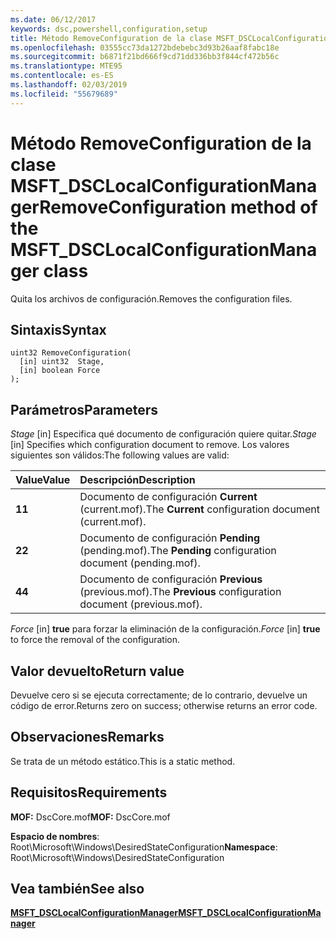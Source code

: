```yaml
---
ms.date: 06/12/2017
keywords: dsc,powershell,configuration,setup
title: Método RemoveConfiguration de la clase MSFT_DSCLocalConfigurationManager
ms.openlocfilehash: 03555cc73da1272bdebebc3d93b26aaf8fabc18e
ms.sourcegitcommit: b6871f21bd666f9cd71dd336bb3f844cf472b56c
ms.translationtype: MTE95
ms.contentlocale: es-ES
ms.lasthandoff: 02/03/2019
ms.locfileid: "55679689"
---
```

# <a name="removeconfiguration-method-of-the-msftdsclocalconfigurationmanager-class"></a><span data-ttu-id="7c804-103">Método RemoveConfiguration de la clase MSFT_DSCLocalConfigurationManager</span><span class="sxs-lookup"><span data-stu-id="7c804-103">RemoveConfiguration method of the MSFT_DSCLocalConfigurationManager class</span></span>

<span data-ttu-id="7c804-104">Quita los archivos de configuración.</span><span class="sxs-lookup"><span data-stu-id="7c804-104">Removes the configuration files.</span></span>

## <a name="syntax"></a><span data-ttu-id="7c804-105">Sintaxis</span><span class="sxs-lookup"><span data-stu-id="7c804-105">Syntax</span></span>

```mof
uint32 RemoveConfiguration(
  [in] uint32  Stage,
  [in] boolean Force
);
```

## <a name="parameters"></a><span data-ttu-id="7c804-106">Parámetros</span><span class="sxs-lookup"><span data-stu-id="7c804-106">Parameters</span></span>

<span data-ttu-id="7c804-107">*Stage* \[in\] Especifica qué documento de configuración quiere quitar.</span><span class="sxs-lookup"><span data-stu-id="7c804-107">*Stage* \[in\] Specifies which configuration document to remove.</span></span> <span data-ttu-id="7c804-108">Los valores siguientes son válidos:</span><span class="sxs-lookup"><span data-stu-id="7c804-108">The following values are valid:</span></span>

|<span data-ttu-id="7c804-109">Value</span><span class="sxs-lookup"><span data-stu-id="7c804-109">Value</span></span> |<span data-ttu-id="7c804-110">Descripción</span><span class="sxs-lookup"><span data-stu-id="7c804-110">Description</span></span> |
|:--- |:---|
|<span data-ttu-id="7c804-111">**1**</span><span class="sxs-lookup"><span data-stu-id="7c804-111">**1**</span></span> | <span data-ttu-id="7c804-112">Documento de configuración **Current** (current.mof).</span><span class="sxs-lookup"><span data-stu-id="7c804-112">The **Current** configuration document (current.mof).</span></span> |
|<span data-ttu-id="7c804-113">**2**</span><span class="sxs-lookup"><span data-stu-id="7c804-113">**2**</span></span> | <span data-ttu-id="7c804-114">Documento de configuración **Pending** (pending.mof).</span><span class="sxs-lookup"><span data-stu-id="7c804-114">The **Pending** configuration document (pending.mof).</span></span>  |
|<span data-ttu-id="7c804-115">**4**</span><span class="sxs-lookup"><span data-stu-id="7c804-115">**4**</span></span> | <span data-ttu-id="7c804-116">Documento de configuración **Previous** (previous.mof).</span><span class="sxs-lookup"><span data-stu-id="7c804-116">The **Previous** configuration document (previous.mof).</span></span> |

<span data-ttu-id="7c804-117">*Force* \[in\] **true** para forzar la eliminación de la configuración.</span><span class="sxs-lookup"><span data-stu-id="7c804-117">*Force* \[in\] **true** to force the removal of the configuration.</span></span>

## <a name="return-value"></a><span data-ttu-id="7c804-118">Valor devuelto</span><span class="sxs-lookup"><span data-stu-id="7c804-118">Return value</span></span>

<span data-ttu-id="7c804-119">Devuelve cero si se ejecuta correctamente; de lo contrario, devuelve un código de error.</span><span class="sxs-lookup"><span data-stu-id="7c804-119">Returns zero on success; otherwise returns an error code.</span></span>

## <a name="remarks"></a><span data-ttu-id="7c804-120">Observaciones</span><span class="sxs-lookup"><span data-stu-id="7c804-120">Remarks</span></span>

<span data-ttu-id="7c804-121">Se trata de un método estático.</span><span class="sxs-lookup"><span data-stu-id="7c804-121">This is a static method.</span></span>

## <a name="requirements"></a><span data-ttu-id="7c804-122">Requisitos</span><span class="sxs-lookup"><span data-stu-id="7c804-122">Requirements</span></span>

<span data-ttu-id="7c804-123">**MOF:** DscCore.mof</span><span class="sxs-lookup"><span data-stu-id="7c804-123">**MOF:** DscCore.mof</span></span>

<span data-ttu-id="7c804-124">**Espacio de nombres**: Root\Microsoft\Windows\DesiredStateConfiguration</span><span class="sxs-lookup"><span data-stu-id="7c804-124">**Namespace**: Root\Microsoft\Windows\DesiredStateConfiguration</span></span>

## <a name="see-also"></a><span data-ttu-id="7c804-125">Vea también</span><span class="sxs-lookup"><span data-stu-id="7c804-125">See also</span></span>

[<span data-ttu-id="7c804-126">**MSFT_DSCLocalConfigurationManager**</span><span class="sxs-lookup"><span data-stu-id="7c804-126">**MSFT_DSCLocalConfigurationManager**</span></span>](msft-dsclocalconfigurationmanager.md)